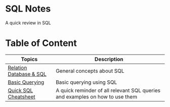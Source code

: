 # SQL Notes

A quick review in SQL

# Table of Content

| Topics | Description |
| --- | --- |
| [Relation Database & SQL](ch1.md) | General concepts about SQL |
| [Basic Querying](ch2.md) | Basic querying using SQL|
| [Quick SQL Cheatsheet](https://github.com/enochtangg/quick-SQL-cheatsheet#modify) | A quick reminder of all relevant SQL queries and examples on how to use them |
